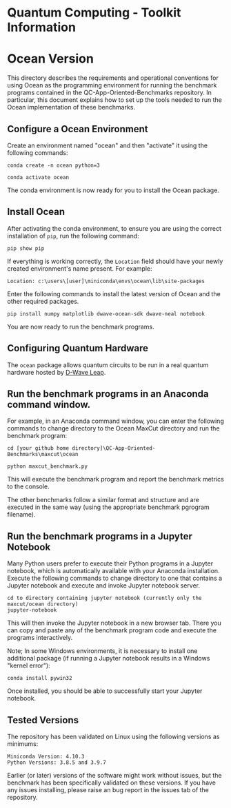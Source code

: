 # Quantum Computing - Toolkit Information

# Ocean Version

This directory describes the requirements and operational conventions for using Ocean as the programming environment for running the benchmark programs contained in the QC-App-Oriented-Benchmarks repository.
In particular, this document explains how to set up the tools needed to run the Ocean implementation of these benchmarks.

## Configure a Ocean Environment
Create an environment named "ocean" and then "activate" it using the following commands:

    conda create -n ocean python=3

    conda activate ocean

The conda environment is now ready for you to install the Ocean package.

## Install Ocean

After activating the conda environment, to ensure you are using the correct installation of `pip`, run the following command:

    pip show pip

If everything is working correctly, the `Location` field should have your newly created environment's name present. For example:

    Location: c:\users\[user]\miniconda\envs\ocean\lib\site-packages

Enter the following commands to install the latest version of Ocean and the other required packages.

    pip install numpy matplotlib dwave-ocean-sdk dwave-neal notebook

You are now ready to run the benchmark programs.

## Configuring Quantum Hardware

The `ocean` package allows quantum circuits to be run in a real quantum hardware hosted by [D-Wave Leap](https://cloud.dwavesys.com/leap/). 

## Run the benchmark programs in an Anaconda command window.

For example, in an Anaconda command window, you can enter the following commands to change directory to the Ocean MaxCut directory and run the benchmark program:

    cd [your github home directory]\QC-App-Oriented-Benchmarks\maxcut\ocean
  
    python maxcut_benchmark.py
    
This will execute the benchmark program and report the benchmark metrics to the console.

The other benchmarks follow a similar format and structure and are executed in the same way (using the appropriate benchmark pgrogram filename).

## Run the benchmark programs in a Jupyter Notebook

Many Python users prefer to execute their Python programs in a Jupyter notebook, which is automatically available with your Anaconda installation.
Execute the following commands to change directory to one that contains a Jupyter notebook and execute and invoke Jupyter notebook server.

    cd to directory containing jupyter notebook (currently only the maxcut/ocean directory)
    jupyter-notebook
    
This will then invoke the Jupyter notebook in a new browser tab. There you can copy and paste any of the benchmark program code and execute the programs interactively.
    
Note; In some Windows environments, it is necessary to install one additional package (if running a Jupyter notebook results in a Windows "kernel error"):

    conda install pywin32

Once installed, you should be able to successfully start your Jupyter notebook.

## Tested Versions

The repository has been validated on Linux using the following versions as minimums:

    Miniconda Version: 4.10.3
    Python Versions: 3.8.5 and 3.9.7

Earlier (or later) versions of the software might work without issues, but the benchmark has been specifically validated on these versions. If you have any issues installing, please raise an bug report in the issues tab of the repository.

